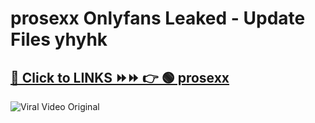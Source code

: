 
 # prosexx Onlyfans Leaked - Update Files yhyhk

## <h2><a href="https://clipsfans.com/prosexx&ref=git">🔗 Click to LINKS ⏩⏩ 👉 🟢 prosexx </a></h2>

<a href="https://clipsfans.com/prosexx&ref=git" rel="nofollow" data-target="animated-image.originalLink"><img src="https://i.ibb.co.com/xMMVF88/686577567.gif" alt="Viral Video Original" style="max-width: 100%; display: inline-block;" data-target="animated-image.originalImage"></a>

